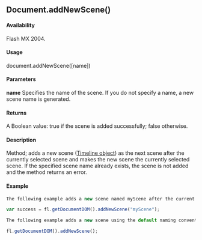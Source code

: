 ## Document.addNewScene()

#### Availability

Flash MX 2004.

#### Usage

document.addNewScene([name])

#### Parameters

**name** Specifies the name of the scene. If you do not specify a name, a new scene name is generated.

#### Returns

A Boolean value: true if the scene is added successfully; false otherwise.

#### Description

Method; adds a new scene ([Timeline object](../Timeline_object/timeline_summary.md)) as the next scene after the currently selected scene and makes the new scene the currently selected scene. If the specified scene name already exists, the scene is not added and the method returns an error.

#### Example

```javascript
The following example adds a new scene named myScene after the current scene in the current document. The variable success will be true when the new scene is created; false otherwise.

var success = fl.getDocumentDOM().addNewScene("myScene");

The following example adds a new scene using the default naming convention. If only one scene exists, the newly created scene is named "Scene 2".

fl.getDocumentDOM().addNewScene();

```